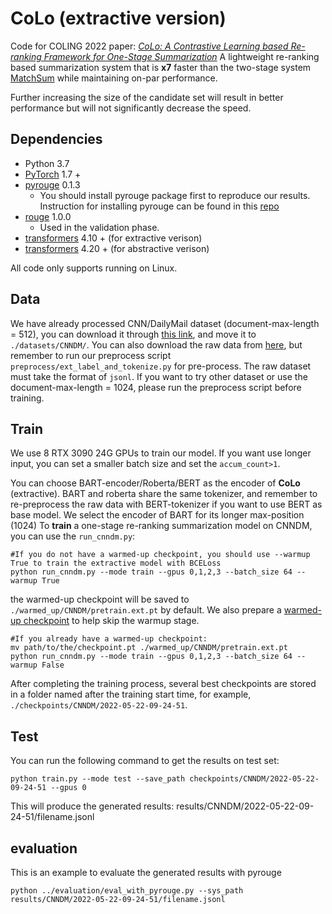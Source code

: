 # CoLo (extractive version)
Code for COLING 2022 paper: *[CoLo: A Contrastive Learning based Re-ranking Framework for One-Stage Summarization]()*
A lightweight re-ranking based summarization system that is **x7** faster than the two-stage system [MatchSum](https://arxiv.org/pdf/2209.14569v1.pdf) while maintaining on-par performance. 

Further increasing the size of the candidate set will result in better performance but will not significantly decrease the speed.

## Dependencies
- Python 3.7
- [PyTorch](https://github.com/pytorch/pytorch) 1.7 +
- [pyrouge](https://github.com/bheinzerling/pyrouge) 0.1.3
	- You should install pyrouge package first to reproduce our results. Instruction for installing pyrouge can be found in this [repo](https://github.com/ChenxinAn-fdu/CGSum)
- [rouge](https://github.com/pltrdy/rouge) 1.0.0
	- Used in  the validation phase.
- [transformers](https://github.com/huggingface/transformers) 4.10 + (for extractive verison)
- [transformers](https://github.com/huggingface/transformers) 4.20 + (for abstractive verison)


All code only supports running on Linux.

## Data

We have already processed CNN/DailyMail dataset (document-max-length = 512), 
you can download it through [this link](https://drive.google.com/file/d/1vCpTPyZwDFIcQ4yZX4YXLdqjugmxfmka/view?usp=sharing), and move it to `./datasets/CNNDM/`.
You can also download the raw data from [here](https://drive.google.com/file/d/1YXPJYcu5WRorfiFRGw70brGs1RKEQfHk/view?usp=sharing), but remember to run our preprocess script  `preprocess/ext_label_and_tokenize.py` for pre-process. The raw dataset must take the format of `jsonl`.  If you want to try other dataset or use the document-max-length = 1024, please run the preprocess script before training.


## Train

We use 8 RTX 3090 24G GPUs to train our model. If you want use longer input, you can set a smaller batch size and set the `accum_count>1`.        

You can choose BART-encoder/Roberta/BERT as the encoder of **CoLo** (extractive). BART and roberta share the same tokenizer, and remember to re-preprocess the raw data with BERT-tokenizer if you want to use BERT as base model.
We select the encoder of BART for its longer max-position (1024) 
To **train** a one-stage re-ranking summarization model on CNNDM, you can use the `run_cnndm.py`:

```
#If you do not have a warmed-up checkpoint, you should use --warmup True to train the extractive model with BCELoss 
python run_cnndm.py --mode train --gpus 0,1,2,3 --batch_size 64 --warmup True
```
the warmed-up checkpoint will be saved to `./warmed_up/CNNDM/pretrain.ext.pt` by default. We also prepare a [warmed-up checkpoint](https://drive.google.com/file/d/11rAC5ghms7NLmdJlRBRbrE2JDeFcpedV/view?usp=sharing) to help skip the warmup stage.
```
#If you already have a warmed-up checkpoint:
mv path/to/the/checkpoint.pt ./warmed_up/CNNDM/pretrain.ext.pt
python run_cnndm.py --mode train --gpus 0,1,2,3 --batch_size 64 --warmup False
```
After completing the training process, several best checkpoints are stored in a folder named after the training start time, for example, `./checkpoints/CNNDM/2022-05-22-09-24-51`. 

## Test
You can run the following command to get the results on test set:

```
python train.py --mode test --save_path checkpoints/CNNDM/2022-05-22-09-24-51 --gpus 0
```
This will produce the generated results: results/CNNDM/2022-05-22-09-24-51/filename.jsonl


## evaluation
This is an example to evaluate the generated results with pyrouge
```
python ../evaluation/eval_with_pyrouge.py --sys_path results/CNNDM/2022-05-22-09-24-51/filename.jsonl
```



